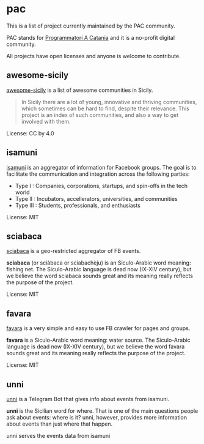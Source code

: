 # pac

This is a list of project currently maintained by the PAC community.

PAC stands for [Programmatori A Catania](https://www.facebook.com/groups/programmatoriCatania/) and it is a no-profit digital community.

All projects have open licenses and anyone is welcome to contribute.

## awesome-sicily
[awesome-sicily](https://github.com/sic2/awesome-sicily) is a list of awesome communities in Sicily.

> In Sicily there are a lot of young, innovative and thriving communities, which sometimes can be hard to find, despite their relevance. This project is an index of such communities, and also a way to get involved with them.

License: CC by 4.0

## isamuni
[isamuni](https://github.com/sic2/isamuni) is an aggregator of information for Facebook groups. The goal is to facilitate the communication and integration across the following parties:

- Type I : Companies, corporations, startups, and spin-offs in the tech world
- Type II : Incubators, accellerators, universities, and communities
- Type III : Students, professionals, and enthusiasts

License: MIT

## sciabaca
[sciabaca](https://github.com/sic2/sciabaca) is a geo-restricted aggregator of FB events.

**sciabaca** (or sciàbaca or sciabachèju) is an Siculo-Arabic word meaning: fishing net. The Siculo-Arabic language is dead now (IX-XIV century), but we believe the word sciabaca sounds great and its meaning really reflects the purpose of the project.

License: MIT

## favara
[favara](https://github.com/sic2/favara) is a very simple and easy to use FB crawler for pages and groups.

**favara** is a Siculo-Arabic word meaning: water source. The Siculo-Arabic language is dead now (IX-XIV century), but we believe the word favara sounds great and its meaning really reflects the purpose of the project.

License: MIT

## unni
[unni](https://github.com/sic2/unni) is a Telegram Bot that gives info about events from isamuni.

**unni** is the Sicilian word for where. That is one of the main questions people ask about events: where is it? unni, however, provides more information about events than just where that happen.

unni serves the events data from isamuni


